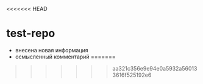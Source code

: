 <<<<<<< HEAD
# test-repo
- внесена новая информация
- осмысленный комментарий
=======

>>>>>>> aa321c356e9e94e0a5932a560133616f525192e6

